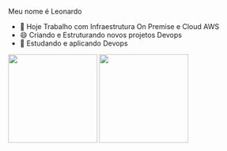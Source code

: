 Meu nome é Leonardo

- 🔭 Hoje Trabalho com Infraestrutura On Premise e Cloud AWS
- 😄 Criando e Estruturando novos projetos Devops
- 💬 Estudando e aplicando Devops

<div>
  <img height= "180em" src= "https://github-readme-stats.vercel.app/api?username=LPNBR&show_icons=true&theme=dark"/>
  <img height= "180em" src= "https://github-readme-stats.vercel.app/api/top-langs/?username=LPNBR&layout=compact&langs_count=16&&theme=dark"/>
</div>
